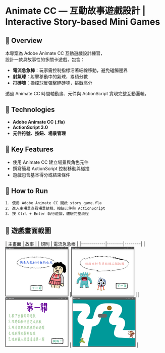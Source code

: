 # Animate CC — 互動故事遊戲設計 | Interactive Story-based Mini Games


## 📌 Overview
本專案為 Adobe Animate CC 互動遊戲設計練習，  
設計一款具故事性的多關卡遊戲，包含：
- **電流急急棒**：玩家需控制指標沿著細線移動，避免碰觸邊界
- **射氣球**：射擊移動中的氣球，累積分數
- **打磚塊**：操控球反彈擊碎磚塊，挑戰高分

透過 Animate CC 時間軸動畫、元件與 ActionScript 實現完整互動邏輯。

## 🧰 Technologies
- **Adobe Animate CC (.fla)**
- **ActionScript 3.0**
- **元件符號、按鈕、場景管理**


## 🎯 Key Features
- 使用 Animate CC 建立場景與角色元件
- 撰寫簡易 ActionScript 控制移動與碰撞
- 遊戲包含基本得分或結束條件


## 📂 How to Run
```bash
1. 使用 Adobe Animate CC 開啟 story_game.fla
2. 進入主場景查看場景結構、按鈕元件與 ActionScript
3. 按 Ctrl + Enter 執行遊戲，體驗完整流程
```


## 📸 遊戲畫面截圖

| 主畫面 | 故事 |
| 規則 | 電流急急棒 |
|------------|--------|--------|
| <img src="images/home.png" width="200"/> |<img src="images/story.png" width="200"/> |
| <img src="images/rule.png" width="200"/> | <img src="images/wire_game.png" width="200"/> |


